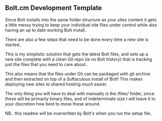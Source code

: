 ## Bolt.cm Development Template

Since Bolt installs into the same folder structure as your sites content it gets
a little messy trying to keep your individual site files under control while also
having an up to date working Bolt install..

There are also a few steps that need to be done every time a new site is started..

This is my simplistic solution that gets the latest Bolt files, and sets up a new
site complete with a clean Git repo (ie no Bolt history) that is tracking just the
files that you need to care about..

This also means that the files under Git can be packaged with git archive and then
extracted on top of a Softaculous install of Bolt!  This makes deploying new sites
to shared hosting *much* easier.

The only thing you will have to deal with manually is the /files/ folder, since
these will be primarily binary files, and of indeterminate size I will leave it to
your discretion how best to move these around.

NB.. this readme will be overwritten by Bolt's when you run the setup file..
